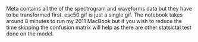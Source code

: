 Meta contains all the of the spectrogram and waveforms data but they have to be transformed first.
esc50.gif is just a single gif.
The notebook takes around 8 minutes to run my 2011 MacBook but if you wish to reduce the time skipping the confusion matrix will help as there are other statsictal test done on the model.
